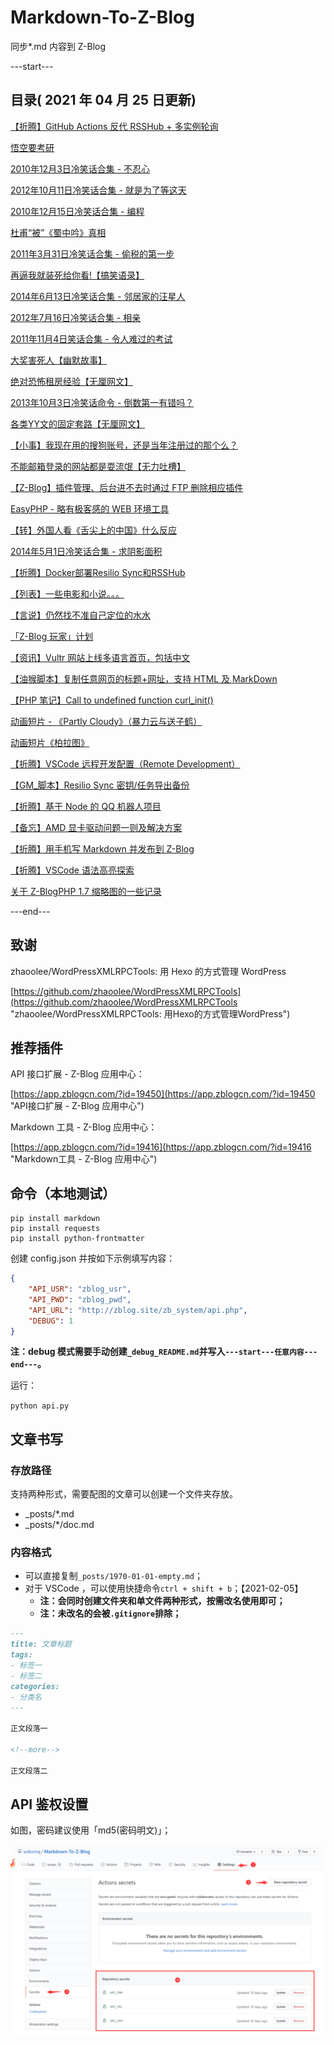 # Markdown-To-Z-Blog

同步*.md 内容到 Z-Blog

---start---

## 目录( 2021 年 04 月 25 日更新)

[【折腾】GitHub Actions 反代 RSSHub + 多实例轮询](https://www.wdssmq.com/post/20100309739.html "【折腾】GitHub Actions 反代 RSSHub + 多实例轮询")

[悟空要考研](https://www.wdssmq.com/post/20100301165.html "悟空要考研")

[2010年12月3日冷笑话合集 - 不忍心](https://www.wdssmq.com/post/2010Nian12Yue3RiLengXiaoHuaHeJi-BuRenXin.html "2010年12月3日冷笑话合集 - 不忍心")

[2012年10月11日冷笑话合集 - 就是为了等这天](https://www.wdssmq.com/post/20121012459.html "2012年10月11日冷笑话合集 - 就是为了等这天")

[2010年12月15日冷笑话合集 - 编程](https://www.wdssmq.com/post/2010Nian12Yue15RiLengXiaoHuaHeJi-BianCheng.html "2010年12月15日冷笑话合集 - 编程")

[杜甫“被”《蜀中吟》真相](https://www.wdssmq.com/post/DuFu-Bei-ShuZhongYin-ZhenXiang.html "杜甫“被”《蜀中吟》真相")

[2011年3月31日冷笑话合集 - 偷税的第一步](https://www.wdssmq.com/post/20120718438.html "2011年3月31日冷笑话合集 - 偷税的第一步")

[再逼我就装死给你看!【搞笑语录】](https://www.wdssmq.com/post/20100509795.html "再逼我就装死给你看!【搞笑语录】")

[2014年6月13日冷笑话合集 - 邻居家的汪星人](https://www.wdssmq.com/post/20140613361.html "2014年6月13日冷笑话合集 - 邻居家的汪星人")

[2012年7月16日冷笑话合集 - 相亲](https://www.wdssmq.com/post/20100212367.html "2012年7月16日冷笑话合集 - 相亲")

[2011年11月4日笑话合集 - 令人难过的考试](https://www.wdssmq.com/post/2011Nian11Yue4RiXiaoHuaHeJi-LingRenNanGuoDeKaoShi.html "2011年11月4日笑话合集 - 令人难过的考试")

[大奖害死人【幽默故事】](https://www.wdssmq.com/post/20100225537.html "大奖害死人【幽默故事】")

[绝对恐怖租房经验【无厘网文】](https://www.wdssmq.com/post/20100214180.html "绝对恐怖租房经验【无厘网文】")

[2013年10月3日冷笑话命令 - 倒数第一有错吗？](https://www.wdssmq.com/post/20131003920.html "2013年10月3日冷笑话命令 - 倒数第一有错吗？")

[各类YY文的固定套路【无厘网文】](https://www.wdssmq.com/post/20131030848.html "各类YY文的固定套路【无厘网文】")

[【小事】我现在用的搜狗账号，还是当年注册过的那个么？](https://www.wdssmq.com/post/20210418519.html "【小事】我现在用的搜狗账号，还是当年注册过的那个么？")

[不能邮箱登录的网站都是耍流氓【无力吐槽】](https://www.wdssmq.com/post/20140507140.html "不能邮箱登录的网站都是耍流氓【无力吐槽】")

[【Z-Blog】插件管理、后台进不去时通过 FTP 删除相应插件](https://www.wdssmq.com/post/20210208103.html "【Z-Blog】插件管理、后台进不去时通过 FTP 删除相应插件")

[EasyPHP - 略有极客感的 WEB 环境工具](https://www.wdssmq.com/post/20210224528.html "EasyPHP - 略有极客感的 WEB 环境工具")

[【转】外国人看《舌尖上的中国》什么反应](https://www.wdssmq.com/post/20140425429.html "【转】外国人看《舌尖上的中国》什么反应")

[2014年5月1日冷笑话合集 - 求阴影面积](https://www.wdssmq.com/post/20140501251.html "2014年5月1日冷笑话合集 - 求阴影面积")

[【折腾】Docker部署Resilio Sync和RSSHub](https://www.wdssmq.com/post/20190617918.html "【折腾】Docker部署Resilio Sync和RSSHub")

[【列表】一些电影和小说。。。](https://www.wdssmq.com/post/20100701747.html "【列表】一些电影和小说。。。")

[【言说】仍然找不准自己定位的水水](https://www.wdssmq.com/post/20210403155.html "【言说】仍然找不准自己定位的水水")

[「Z-Blog 玩家」计划](https://www.wdssmq.com/post/20210401133.html "「Z-Blog 玩家」计划")

[【资讯】Vultr 网站上线多语言首页，包括中文](https://www.wdssmq.com/post/2021040110.html "【资讯】Vultr 网站上线多语言首页，包括中文")

[【油猴脚本】复制任意网页的标题+网址，支持 HTML 及 MarkDown](https://www.wdssmq.com/post/20201104429.html "【油猴脚本】复制任意网页的标题+网址，支持 HTML 及 MarkDown")

[【PHP 笔记】Call to undefined function curl_init()](https://www.wdssmq.com/post/20201231275.html "【PHP 笔记】Call to undefined function curl_init()")

[动画短片 - 《Partly Cloudy》（暴力云与送子鹤）](https://www.wdssmq.com/post/DongHuaDuanPian-Partly-Cloudy-BaoLiYunYuSongZiHe.html "动画短片 - 《Partly Cloudy》（暴力云与送子鹤）")

[动画短片《柏拉图》](https://www.wdssmq.com/post/20190813018.html "动画短片《柏拉图》")

[【折腾】VSCode 远程开发配置（Remote Development）](https://www.wdssmq.com/post/20201120519.html "【折腾】VSCode 远程开发配置（Remote Development）")

[【GM_脚本】Resilio Sync 密钥/任务导出备份](https://www.wdssmq.com/post/20190130502.html "【GM_脚本】Resilio Sync 密钥/任务导出备份")

[【折腾】基于 Node 的 QQ 机器人项目](https://www.wdssmq.com/post/20210101974.html "【折腾】基于 Node 的 QQ 机器人项目")

[【备忘】AMD 显卡驱动问题一则及解决方案](https://www.wdssmq.com/post/20191126721.html "【备忘】AMD 显卡驱动问题一则及解决方案")

[【折腾】用手机写 Markdown 并发布到 Z-Blog](https://www.wdssmq.com/post/20210224141.html "【折腾】用手机写 Markdown 并发布到 Z-Blog")

[【折腾】VSCode 语法高亮探索](https://www.wdssmq.com/post/20210316815.html "【折腾】VSCode 语法高亮探索")

[关于 Z-BlogPHP 1.7 缩略图的一些记录](https://www.wdssmq.com/post/20210224481.html "关于 Z-BlogPHP 1.7 缩略图的一些记录")

---end---

## 致谢

zhaoolee/WordPressXMLRPCTools: 用 Hexo 的方式管理 WordPress

[https://github.com/zhaoolee/WordPressXMLRPCTools](https://github.com/zhaoolee/WordPressXMLRPCTools "zhaoolee/WordPressXMLRPCTools: 用Hexo的方式管理WordPress")

## 推荐插件

API 接口扩展 - Z-Blog 应用中心：

[https://app.zblogcn.com/?id=19450](https://app.zblogcn.com/?id=19450 "API接口扩展 - Z-Blog 应用中心")

Markdown 工具 - Z-Blog 应用中心：

[https://app.zblogcn.com/?id=19416](https://app.zblogcn.com/?id=19416 "Markdown工具 - Z-Blog 应用中心")

## 命令（本地测试）

```shell
pip install markdown
pip install requests
pip install python-frontmatter
```

创建 config.json 并按如下示例填写内容：

```json
{
    "API_USR": "zblog_usr",
    "API_PWD": "zblog_pwd",
    "API_URL": "http://zblog.site/zb_system/api.php",
    "DEBUG": 1
}
```

**注：debug 模式需要手动创建`_debug_README.md`并写入`---start---任意内容---end---`。**

运行：

`python api.py`

## 文章书写

### 存放路径

支持两种形式，需要配图的文章可以创建一个文件夹存放。

- _posts/*.md
- _posts/*/doc.md

### 内容格式

- 可以直接复制`_posts/1970-01-01-empty.md`；
- 对于 VSCode ，可以使用快捷命令`ctrl + shift + b`；【2021-02-05】
  - **注：会同时创建文件夹和单文件两种形式，按需改名使用即可；**
  - **注：未改名的会被`.gitignore`排除；**

```md
---
title: 文章标题
tags:
- 标签一
- 标签二
categories:
- 分类名
---

正文段落一

<!--more-->

正文段落二

```

## API 鉴权设置

如图，密码建议使用「md5(密码明文)」；

![001](doc/001.png "001")


